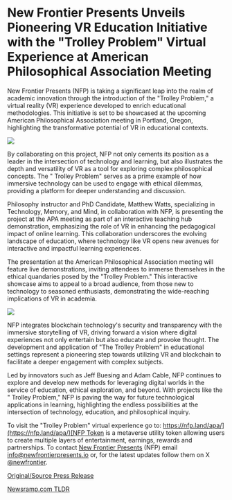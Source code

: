 # New Frontier Presents Unveils Pioneering VR Education Initiative with the "Trolley Problem" Virtual Experience at American Philosophical Association Meeting

New Frontier Presents (NFP) is taking a significant leap into the realm of academic innovation through the introduction of the "Trolley Problem," a virtual reality (VR) experience developed to enrich educational methodologies. This initiative is set to be showcased at the upcoming American Philosophical Association meeting in Portland, Oregon, highlighting the transformative potential of VR in educational contexts.

![](https://api.blockchainwire.io/uploads/NewFrontierPresents/editor_image/a01b3256-922c-4e0d-9a08-6d90b9ebd278.jpg)

By collaborating on this project, NFP not only cements its position as a leader in the intersection of technology and learning, but also illustrates the depth and versatility of VR as a tool for exploring complex philosophical concepts. The " Trolley Problem" serves as a prime example of how immersive technology can be used to engage with ethical dilemmas, providing a platform for deeper understanding and discussion.

Philosophy instructor and PhD Candidate, Matthew Watts, specializing in Technology, Memory, and Mind, in collaboration with NFP, is presenting the project at the APA meeting as part of an interactive teaching hub demonstration, emphasizing the role of VR in enhancing the pedagogical impact of online learning. This collaboration underscores the evolving landscape of education, where technology like VR opens new avenues for interactive and impactful learning experiences.

The presentation at the American Philosophical Association meeting will feature live demonstrations, inviting attendees to immerse themselves in the ethical quandaries posed by the "Trolley Problem." This interactive showcase aims to appeal to a broad audience, from those new to technology to seasoned enthusiasts, demonstrating the wide-reaching implications of VR in academia.

![](https://api.blockchainwire.io/uploads/NewFrontierPresents/editor_image/7592b03c-9fad-4f25-b46a-0d0cfcf00bf9.jpg)

NFP integrates blockchain technology's security and transparency with the immersive storytelling of VR, driving forward a vision where digital experiences not only entertain but also educate and provoke thought. The development and application of "The Trolley Problem" in educational settings represent a pioneering step towards utilizing VR and blockchain to facilitate a deeper engagement with complex subjects.

Led by innovators such as Jeff Buesing and Adam Cable, NFP continues to explore and develop new methods for leveraging digital worlds in the service of education, ethical exploration, and beyond. With projects like the " Trolley Problem," NFP is paving the way for future technological applications in learning, highlighting the endless possibilities at the intersection of technology, education, and philosophical inquiry.

To visit the "Trolley Problem" virtual experience go to: [https://nfp.land/apa/](https://nfp.land/apa/)[NFP Token](https://newfrontierpresents.io/nfp-token/) is a metaverse utility token allowing users to create multiple layers of entertainment, earnings, rewards and partnerships. To contact [New Frontier Presents](https://newfrontierpresents.io) (NFP) email [info@newfrontierpresents.io](mailto:info@newfrontierpresents.io) or, for the latest updates follow them on X [@newfrontier](https://twitter.com/newfrontier). 

[Original/Source Press Release](https://blockchainwire.io/press-release/new-frontier-presents-unveils-pioneering-vr-education-initiative-with-the-trolley-problem-virtual-experience-at-american-philosophical-association-meeting-) 

[Newsramp.com TLDR](https://newsramp.com/None) 